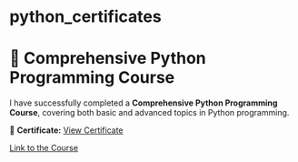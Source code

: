 
# python_certificates
# 🐍 Comprehensive Python Programming Course

I have successfully completed a **Comprehensive Python Programming Course**, covering both basic and advanced topics in Python programming.

📄 **Certificate:** [View Certificate](https://maktabkhooneh.org/certificates/mk-l99jt8/)


[Link to the Course](https://maktabkhooneh.org/course/%d8%a2%d9%85%d9%88%d8%b2%d8%b4-%d8%a8%d8%b1%d9%86%d8%a7%d9%85%d9%87-%d9%86%d9%88%db%8c%d8%b3%db%8c-%d8%a8%d8%a7-%d9%be%d8%a7%db%8c%d8%aa%d9%88%d9%86-%d9%85%d9%82%d8%af%d9%85%d8%a7%d8%aa%db%8c-mk346/)

